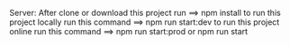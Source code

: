 Server: 
After clone or download this project run ==> npm install
to run this project locally run this command ==> npm run start:dev
to run this project online run this command ==> npm run start:prod or npm run start